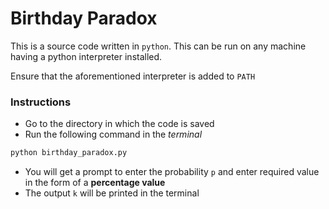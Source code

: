 # Birthday Paradox

This is a source code written in `python`. This can be run on any machine having a python interpreter installed. 

Ensure that the aforementioned interpreter is added to `PATH`

### Instructions

- Go to the directory in which the code is saved 
- Run the following command in the *terminal* 
```bash
python birthday_paradox.py
```
- You will get a prompt to enter the probability `p` and enter required value in the form of a **percentage value**
- The output `k` will be printed in the terminal